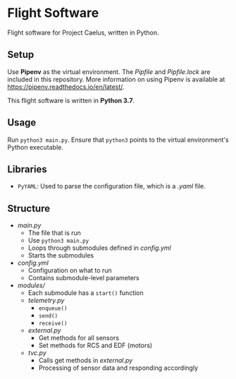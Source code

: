 # Flight Software 
Flight software for Project Caelus, written in Python.


## Setup
Use **Pipenv** as the virtual environment. 
The *Pipfile* and *Pipfile.lock* are included in this repository.
More information on using Pipenv is available at https://pipenv.readthedocs.io/en/latest/.

This flight software is written in **Python 3.7**.


## Usage
Run `python3 main.py`. 
Ensure that `python3` points to the virtual environment's Python executable.


## Libraries
- `PyYAML`: Used to parse the configuration file, which is a *.yaml* file.


## Structure
- *main.py*
    - The file that is run
    - Use `python3 main.py`
    - Loops through submodules defined in *config.yml*
    - Starts the submodules
- *config.yml*
    - Configuration on what to run
    - Contains submodule-level parameters
- *modules/*
    - Each submodule has a `start()` function
    - *telemetry.py*
        - `enqueue()`
        - `send()`
        - `receive()`
    - *external.py*
        - Get methods for all sensors
        - Set methods for RCS and EDF (motors)
    - *tvc.py*
        - Calls get methods in *external.py*
        - Processing of sensor data and responding accordingly
        
